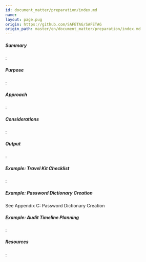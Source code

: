 ```yaml
---
id: document_matter/preparation/index.md
name: 
layout: page.pug
origin: https://github.com/SAFETAG/SAFETAG
origin_path: master/en/document_matter/preparation/index.md
---
```


##### Summary

:[](summary.md)
##### Purpose

:[](purpose.md)
##### Approach

:[](approach.md)
##### Considerations

:[](operational_security.md)
##### Output

:[](output.md)
##### Example: Travel Kit Checklist

:[](exercises/travel_kit/index.md)
##### Example: Password Dictionary Creation

See Appendix C: Password Dictionary Creation

##### Example: Audit Timeline Planning

:[](exercises/safetag_audit_timeline.md)
##### Resources

:[](resources.md)



